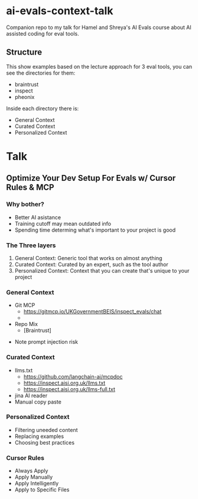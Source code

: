 # ai-evals-context-talk

Companion repo to my talk for Hamel and Shreya's AI Evals course about AI assisted coding for eval tools.

## Structure

This show examples based on the lecture approach for 3 eval tools, you can see the directories for them:

- braintrust
- inspect
- pheonix

Inside each directory there is:

- General Context
- Curated Context
- Personalized Context

# Talk 

## Optimize Your Dev Setup For Evals w/ Cursor Rules & MCP

### Why bother?

- Better AI asistance
- Training cutoff may mean outdated info
- Spending time determing what's important to your project is good

### The Three layers

1. General Context: Generic tool that works on almost anything
2. Curated Context: Curated by an expert, such as the tool author
3. Personalized Context:  Context that you can create that's unique to your project

### General Context

- Git MCP
    - https://gitmcp.io/UKGovernmentBEIS/inspect_evals/chat
    - 
- Repo Mix
    - [Braintrust]
* Note prompt injection risk

### Curated Context

- llms.txt
    - https://github.com/langchain-ai/mcpdoc
    - https://inspect.aisi.org.uk/llms.txt
    - https://inspect.aisi.org.uk/llms-full.txt
- jina AI reader
- Manual copy paste

### Personalized Context

- Filtering uneeded content
- Replacing examples
- Choosing best practices

### Cursor Rules

- Always Apply
- Apply Manually
- Apply Intelligently
- Apply to Specific Files
